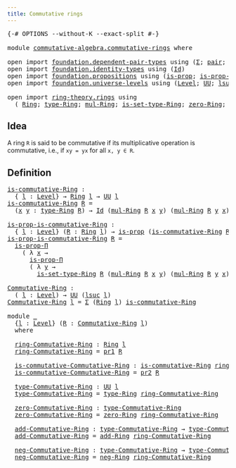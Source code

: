```yaml
---
title: Commutative rings
---
```


<pre class="Agda"><a id="43" class="Symbol">{-#</a> <a id="47" class="Keyword">OPTIONS</a> <a id="55" class="Pragma">--without-K</a> <a id="67" class="Pragma">--exact-split</a> <a id="81" class="Symbol">#-}</a>

<a id="86" class="Keyword">module</a> <a id="93" href="commutative-algebra.commutative-rings.html" class="Module">commutative-algebra.commutative-rings</a> <a id="131" class="Keyword">where</a>

<a id="138" class="Keyword">open</a> <a id="143" class="Keyword">import</a> <a id="150" href="foundation.dependent-pair-types.html" class="Module">foundation.dependent-pair-types</a> <a id="182" class="Keyword">using</a> <a id="188" class="Symbol">(</a><a id="189" href="foundation-core.dependent-pair-types.html#502" class="Record">Σ</a><a id="190" class="Symbol">;</a> <a id="192" href="foundation-core.dependent-pair-types.html#575" class="InductiveConstructor">pair</a><a id="196" class="Symbol">;</a> <a id="198" href="foundation-core.dependent-pair-types.html#592" class="Field">pr1</a><a id="201" class="Symbol">;</a> <a id="203" href="foundation-core.dependent-pair-types.html#604" class="Field">pr2</a><a id="206" class="Symbol">)</a>
<a id="208" class="Keyword">open</a> <a id="213" class="Keyword">import</a> <a id="220" href="foundation.identity-types.html" class="Module">foundation.identity-types</a> <a id="246" class="Keyword">using</a> <a id="252" class="Symbol">(</a><a id="253" href="foundation-core.identity-types.html#641" class="Datatype">Id</a><a id="255" class="Symbol">)</a>
<a id="257" class="Keyword">open</a> <a id="262" class="Keyword">import</a> <a id="269" href="foundation.propositions.html" class="Module">foundation.propositions</a> <a id="293" class="Keyword">using</a> <a id="299" class="Symbol">(</a><a id="300" href="foundation-core.propositions.html#1295" class="Function">is-prop</a><a id="307" class="Symbol">;</a> <a id="309" href="foundation-core.propositions.html#6147" class="Function">is-prop-Π</a><a id="318" class="Symbol">)</a>
<a id="320" class="Keyword">open</a> <a id="325" class="Keyword">import</a> <a id="332" href="foundation.universe-levels.html" class="Module">foundation.universe-levels</a> <a id="359" class="Keyword">using</a> <a id="365" class="Symbol">(</a><a id="366" href="Agda.Primitive.html#597" class="Postulate">Level</a><a id="371" class="Symbol">;</a> <a id="373" href="foundation-core.universe-levels.html#222" class="Primitive">UU</a><a id="375" class="Symbol">;</a> <a id="377" href="Agda.Primitive.html#780" class="Primitive">lsuc</a><a id="381" class="Symbol">)</a>

<a id="384" class="Keyword">open</a> <a id="389" class="Keyword">import</a> <a id="396" href="ring-theory.rings.html" class="Module">ring-theory.rings</a> <a id="414" class="Keyword">using</a>
  <a id="422" class="Symbol">(</a> <a id="424" href="ring-theory.rings.html#2466" class="Function">Ring</a><a id="428" class="Symbol">;</a> <a id="430" href="ring-theory.rings.html#2723" class="Function">type-Ring</a><a id="439" class="Symbol">;</a> <a id="441" href="ring-theory.rings.html#6441" class="Function">mul-Ring</a><a id="449" class="Symbol">;</a> <a id="451" href="ring-theory.rings.html#2773" class="Function">is-set-type-Ring</a><a id="467" class="Symbol">;</a> <a id="469" href="ring-theory.rings.html#5102" class="Function">zero-Ring</a><a id="478" class="Symbol">;</a> <a id="480" href="ring-theory.rings.html#3068" class="Function">add-Ring</a><a id="488" class="Symbol">;</a> <a id="490" href="ring-theory.rings.html#5841" class="Function">neg-Ring</a><a id="498" class="Symbol">)</a>
</pre>
## Idea

A ring `R` is said to be commutative if its multiplicative operation is commutative, i.e., if `xy = yx` for all `x, y ∈ R`.

## Definition

<pre class="Agda"><a id="is-commutative-Ring"></a><a id="662" href="commutative-algebra.commutative-rings.html#662" class="Function">is-commutative-Ring</a> <a id="682" class="Symbol">:</a>
  <a id="686" class="Symbol">{</a> <a id="688" href="commutative-algebra.commutative-rings.html#688" class="Bound">l</a> <a id="690" class="Symbol">:</a> <a id="692" href="Agda.Primitive.html#597" class="Postulate">Level</a><a id="697" class="Symbol">}</a> <a id="699" class="Symbol">→</a> <a id="701" href="ring-theory.rings.html#2466" class="Function">Ring</a> <a id="706" href="commutative-algebra.commutative-rings.html#688" class="Bound">l</a> <a id="708" class="Symbol">→</a> <a id="710" href="foundation-core.universe-levels.html#222" class="Primitive">UU</a> <a id="713" href="commutative-algebra.commutative-rings.html#688" class="Bound">l</a>
<a id="715" href="commutative-algebra.commutative-rings.html#662" class="Function">is-commutative-Ring</a> <a id="735" href="commutative-algebra.commutative-rings.html#735" class="Bound">R</a> <a id="737" class="Symbol">=</a>
  <a id="741" class="Symbol">(</a><a id="742" href="commutative-algebra.commutative-rings.html#742" class="Bound">x</a> <a id="744" href="commutative-algebra.commutative-rings.html#744" class="Bound">y</a> <a id="746" class="Symbol">:</a> <a id="748" href="ring-theory.rings.html#2723" class="Function">type-Ring</a> <a id="758" href="commutative-algebra.commutative-rings.html#735" class="Bound">R</a><a id="759" class="Symbol">)</a> <a id="761" class="Symbol">→</a> <a id="763" href="foundation-core.identity-types.html#641" class="Datatype">Id</a> <a id="766" class="Symbol">(</a><a id="767" href="ring-theory.rings.html#6441" class="Function">mul-Ring</a> <a id="776" href="commutative-algebra.commutative-rings.html#735" class="Bound">R</a> <a id="778" href="commutative-algebra.commutative-rings.html#742" class="Bound">x</a> <a id="780" href="commutative-algebra.commutative-rings.html#744" class="Bound">y</a><a id="781" class="Symbol">)</a> <a id="783" class="Symbol">(</a><a id="784" href="ring-theory.rings.html#6441" class="Function">mul-Ring</a> <a id="793" href="commutative-algebra.commutative-rings.html#735" class="Bound">R</a> <a id="795" href="commutative-algebra.commutative-rings.html#744" class="Bound">y</a> <a id="797" href="commutative-algebra.commutative-rings.html#742" class="Bound">x</a><a id="798" class="Symbol">)</a>

<a id="is-prop-is-commutative-Ring"></a><a id="801" href="commutative-algebra.commutative-rings.html#801" class="Function">is-prop-is-commutative-Ring</a> <a id="829" class="Symbol">:</a>
  <a id="833" class="Symbol">{</a> <a id="835" href="commutative-algebra.commutative-rings.html#835" class="Bound">l</a> <a id="837" class="Symbol">:</a> <a id="839" href="Agda.Primitive.html#597" class="Postulate">Level</a><a id="844" class="Symbol">}</a> <a id="846" class="Symbol">(</a><a id="847" href="commutative-algebra.commutative-rings.html#847" class="Bound">R</a> <a id="849" class="Symbol">:</a> <a id="851" href="ring-theory.rings.html#2466" class="Function">Ring</a> <a id="856" href="commutative-algebra.commutative-rings.html#835" class="Bound">l</a><a id="857" class="Symbol">)</a> <a id="859" class="Symbol">→</a> <a id="861" href="foundation-core.propositions.html#1295" class="Function">is-prop</a> <a id="869" class="Symbol">(</a><a id="870" href="commutative-algebra.commutative-rings.html#662" class="Function">is-commutative-Ring</a> <a id="890" href="commutative-algebra.commutative-rings.html#847" class="Bound">R</a><a id="891" class="Symbol">)</a>
<a id="893" href="commutative-algebra.commutative-rings.html#801" class="Function">is-prop-is-commutative-Ring</a> <a id="921" href="commutative-algebra.commutative-rings.html#921" class="Bound">R</a> <a id="923" class="Symbol">=</a>
  <a id="927" href="foundation-core.propositions.html#6147" class="Function">is-prop-Π</a>
    <a id="941" class="Symbol">(</a> <a id="943" class="Symbol">λ</a> <a id="945" href="commutative-algebra.commutative-rings.html#945" class="Bound">x</a> <a id="947" class="Symbol">→</a>
      <a id="955" href="foundation-core.propositions.html#6147" class="Function">is-prop-Π</a>
      <a id="971" class="Symbol">(</a> <a id="973" class="Symbol">λ</a> <a id="975" href="commutative-algebra.commutative-rings.html#975" class="Bound">y</a> <a id="977" class="Symbol">→</a>
        <a id="987" href="ring-theory.rings.html#2773" class="Function">is-set-type-Ring</a> <a id="1004" href="commutative-algebra.commutative-rings.html#921" class="Bound">R</a> <a id="1006" class="Symbol">(</a><a id="1007" href="ring-theory.rings.html#6441" class="Function">mul-Ring</a> <a id="1016" href="commutative-algebra.commutative-rings.html#921" class="Bound">R</a> <a id="1018" href="commutative-algebra.commutative-rings.html#945" class="Bound">x</a> <a id="1020" href="commutative-algebra.commutative-rings.html#975" class="Bound">y</a><a id="1021" class="Symbol">)</a> <a id="1023" class="Symbol">(</a><a id="1024" href="ring-theory.rings.html#6441" class="Function">mul-Ring</a> <a id="1033" href="commutative-algebra.commutative-rings.html#921" class="Bound">R</a> <a id="1035" href="commutative-algebra.commutative-rings.html#975" class="Bound">y</a> <a id="1037" href="commutative-algebra.commutative-rings.html#945" class="Bound">x</a><a id="1038" class="Symbol">)))</a>

<a id="Commutative-Ring"></a><a id="1043" href="commutative-algebra.commutative-rings.html#1043" class="Function">Commutative-Ring</a> <a id="1060" class="Symbol">:</a>
  <a id="1064" class="Symbol">(</a> <a id="1066" href="commutative-algebra.commutative-rings.html#1066" class="Bound">l</a> <a id="1068" class="Symbol">:</a> <a id="1070" href="Agda.Primitive.html#597" class="Postulate">Level</a><a id="1075" class="Symbol">)</a> <a id="1077" class="Symbol">→</a> <a id="1079" href="foundation-core.universe-levels.html#222" class="Primitive">UU</a> <a id="1082" class="Symbol">(</a><a id="1083" href="Agda.Primitive.html#780" class="Primitive">lsuc</a> <a id="1088" href="commutative-algebra.commutative-rings.html#1066" class="Bound">l</a><a id="1089" class="Symbol">)</a>
<a id="1091" href="commutative-algebra.commutative-rings.html#1043" class="Function">Commutative-Ring</a> <a id="1108" href="commutative-algebra.commutative-rings.html#1108" class="Bound">l</a> <a id="1110" class="Symbol">=</a> <a id="1112" href="foundation-core.dependent-pair-types.html#502" class="Record">Σ</a> <a id="1114" class="Symbol">(</a><a id="1115" href="ring-theory.rings.html#2466" class="Function">Ring</a> <a id="1120" href="commutative-algebra.commutative-rings.html#1108" class="Bound">l</a><a id="1121" class="Symbol">)</a> <a id="1123" href="commutative-algebra.commutative-rings.html#662" class="Function">is-commutative-Ring</a>

<a id="1144" class="Keyword">module</a> <a id="1151" href="commutative-algebra.commutative-rings.html#1151" class="Module">_</a>
  <a id="1155" class="Symbol">{</a><a id="1156" href="commutative-algebra.commutative-rings.html#1156" class="Bound">l</a> <a id="1158" class="Symbol">:</a> <a id="1160" href="Agda.Primitive.html#597" class="Postulate">Level</a><a id="1165" class="Symbol">}</a> <a id="1167" class="Symbol">(</a><a id="1168" href="commutative-algebra.commutative-rings.html#1168" class="Bound">R</a> <a id="1170" class="Symbol">:</a> <a id="1172" href="commutative-algebra.commutative-rings.html#1043" class="Function">Commutative-Ring</a> <a id="1189" href="commutative-algebra.commutative-rings.html#1156" class="Bound">l</a><a id="1190" class="Symbol">)</a>
  <a id="1194" class="Keyword">where</a>
  
  <a id="1205" href="commutative-algebra.commutative-rings.html#1205" class="Function">ring-Commutative-Ring</a> <a id="1227" class="Symbol">:</a> <a id="1229" href="ring-theory.rings.html#2466" class="Function">Ring</a> <a id="1234" href="commutative-algebra.commutative-rings.html#1156" class="Bound">l</a>
  <a id="1238" href="commutative-algebra.commutative-rings.html#1205" class="Function">ring-Commutative-Ring</a> <a id="1260" class="Symbol">=</a> <a id="1262" href="foundation-core.dependent-pair-types.html#592" class="Field">pr1</a> <a id="1266" href="commutative-algebra.commutative-rings.html#1168" class="Bound">R</a>

  <a id="1271" href="commutative-algebra.commutative-rings.html#1271" class="Function">is-commutative-Commutative-Ring</a> <a id="1303" class="Symbol">:</a> <a id="1305" href="commutative-algebra.commutative-rings.html#662" class="Function">is-commutative-Ring</a> <a id="1325" href="commutative-algebra.commutative-rings.html#1205" class="Function">ring-Commutative-Ring</a>
  <a id="1349" href="commutative-algebra.commutative-rings.html#1271" class="Function">is-commutative-Commutative-Ring</a> <a id="1381" class="Symbol">=</a> <a id="1383" href="foundation-core.dependent-pair-types.html#604" class="Field">pr2</a> <a id="1387" href="commutative-algebra.commutative-rings.html#1168" class="Bound">R</a>

  <a id="1392" href="commutative-algebra.commutative-rings.html#1392" class="Function">type-Commutative-Ring</a> <a id="1414" class="Symbol">:</a> <a id="1416" href="foundation-core.universe-levels.html#222" class="Primitive">UU</a> <a id="1419" href="commutative-algebra.commutative-rings.html#1156" class="Bound">l</a>
  <a id="1423" href="commutative-algebra.commutative-rings.html#1392" class="Function">type-Commutative-Ring</a> <a id="1445" class="Symbol">=</a> <a id="1447" href="ring-theory.rings.html#2723" class="Function">type-Ring</a> <a id="1457" href="commutative-algebra.commutative-rings.html#1205" class="Function">ring-Commutative-Ring</a>

  <a id="1482" href="commutative-algebra.commutative-rings.html#1482" class="Function">zero-Commutative-Ring</a> <a id="1504" class="Symbol">:</a> <a id="1506" href="commutative-algebra.commutative-rings.html#1392" class="Function">type-Commutative-Ring</a>
  <a id="1530" href="commutative-algebra.commutative-rings.html#1482" class="Function">zero-Commutative-Ring</a> <a id="1552" class="Symbol">=</a> <a id="1554" href="ring-theory.rings.html#5102" class="Function">zero-Ring</a> <a id="1564" href="commutative-algebra.commutative-rings.html#1205" class="Function">ring-Commutative-Ring</a>

  <a id="1589" href="commutative-algebra.commutative-rings.html#1589" class="Function">add-Commutative-Ring</a> <a id="1610" class="Symbol">:</a> <a id="1612" href="commutative-algebra.commutative-rings.html#1392" class="Function">type-Commutative-Ring</a> <a id="1634" class="Symbol">→</a> <a id="1636" href="commutative-algebra.commutative-rings.html#1392" class="Function">type-Commutative-Ring</a> <a id="1658" class="Symbol">→</a> <a id="1660" href="commutative-algebra.commutative-rings.html#1392" class="Function">type-Commutative-Ring</a>
  <a id="1684" href="commutative-algebra.commutative-rings.html#1589" class="Function">add-Commutative-Ring</a> <a id="1705" class="Symbol">=</a> <a id="1707" href="ring-theory.rings.html#3068" class="Function">add-Ring</a> <a id="1716" href="commutative-algebra.commutative-rings.html#1205" class="Function">ring-Commutative-Ring</a>

  <a id="1741" href="commutative-algebra.commutative-rings.html#1741" class="Function">neg-Commutative-Ring</a> <a id="1762" class="Symbol">:</a> <a id="1764" href="commutative-algebra.commutative-rings.html#1392" class="Function">type-Commutative-Ring</a> <a id="1786" class="Symbol">→</a> <a id="1788" href="commutative-algebra.commutative-rings.html#1392" class="Function">type-Commutative-Ring</a>
  <a id="1812" href="commutative-algebra.commutative-rings.html#1741" class="Function">neg-Commutative-Ring</a> <a id="1833" class="Symbol">=</a> <a id="1835" href="ring-theory.rings.html#5841" class="Function">neg-Ring</a> <a id="1844" href="commutative-algebra.commutative-rings.html#1205" class="Function">ring-Commutative-Ring</a>
</pre>